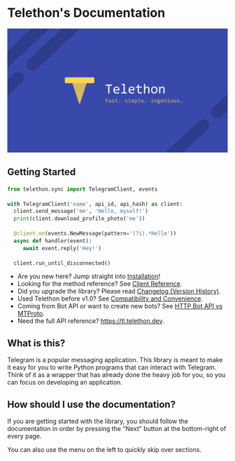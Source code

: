 # Telethon's Documentation

![Telethon Banner](assets/images/banner.svg)

## Getting Started

```python
from telethon.sync import TelegramClient, events

with TelegramClient('name', api_id, api_hash) as client:
  client.send_message('me', 'Hello, myself!')
  print(client.download_profile_photo('me'))

  @client.on(events.NewMessage(pattern='(?i).*Hello'))
  async def handler(event):
     await event.reply('Hey!')

  client.run_until_disconnected()
```

* Are you new here? Jump straight into [Installation](basic/installation.md)!
* Looking for the method reference? See [Client Reference]().
* Did you upgrade the library? Please read [Changelog (Version History)](./misc/changelog.md).
* Used Telethon before v1.0? See [Compatibility and Convenience](misc/compatibility-and-convenience.md).
* Coming from Bot API or want to create new bots? See [HTTP Bot API vs MTProto](concepts/botapi-vs-mtproto.md).
* Need the full API reference? <https://tl.telethon.dev>.


## What is this?

Telegram is a popular messaging application. This library is meant
to make it easy for you to write Python programs that can interact
with Telegram. Think of it as a wrapper that has already done the
heavy job for you, so you can focus on developing an application.


## How should I use the documentation?

If you are getting started with the library, you should follow the
documentation in order by pressing the "Next" button at the bottom-right
of every page.

You can also use the menu on the left to quickly skip over sections.
